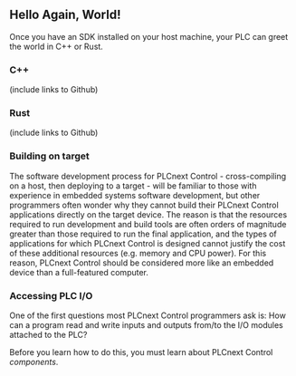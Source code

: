 ## Hello Again, World!

Once you have an SDK installed on your host machine, your PLC can greet the world in C++ or Rust.

### C++

(include links to Github)

### Rust

(include links to Github)

### Building on target

The software development process for PLCnext Control - cross-compiling on a host, then deploying to a target - will be familiar to those with experience in embedded systems software development, but other programmers often wonder why they cannot build their PLCnext Control applications directly on the target device. The reason is that the resources required to run development and build tools are often orders of magnitude greater than those required to run the final application, and the types of applications for which PLCnext Control is designed cannot justify the cost of these additional resources (e.g. memory and CPU power). For this reason, PLCnext Control should be considered more like an embedded device than a full-featured computer.

### Accessing PLC I/O

One of the first questions most PLCnext Control programmers ask is: How can a program read and write inputs and outputs from/to the I/O modules attached to the PLC?

Before you learn how to do this, you must learn about PLCnext Control *components*.
